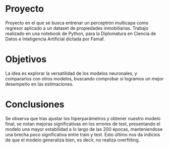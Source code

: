 # Proyecto

Proyecto en el que se busca entrenar un perceptrón multicapa como regresor aplicado a un dataset de propiedades inmobiliarias. 
Trabajo realizado en una notebook de Python, para la Diplomatura en Ciencia de Datos e Inteligencia Artificial dictada por Famaf. 


# Objetivos

La idea es explorar la versatilidad de los modelos neuronales, y compararlos con otros modelos, buscando comprobar si logramos un mejor desempeño en las estimaciones.


# Conclusiones

Se observa que tras ajustar los hiperparámetros y obtener nuestro modelo final, se notan mejoras significativas 
en los errores de test, presentando el modelo una mayor estabilidad a lo largo de las 200 épocas, manteniendose una brecha
poco significativa entre train y test. Esto último nos da indicios de que el modelo generaliza bien, es decir, no realiza overfitting.